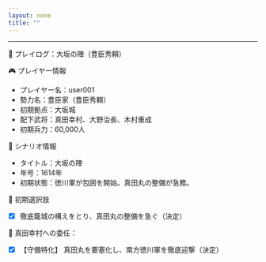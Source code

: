 ```yaml
---
layout: none
title: ""
---
```

    
---

📝 プレイログ：大坂の陣（豊臣秀頼）

🎮 プレイヤー情報
- プレイヤー名：user001
- 勢力名：豊臣家（豊臣秀頼）
- 初期拠点：大坂城
- 配下武将：真田幸村、大野治長、木村重成
- 初期兵力：60,000人

📘 シナリオ情報
- タイトル：大坂の陣
- 年号：1614年
- 初期状態：徳川軍が包囲を開始。真田丸の整備が急務。

🎯 初期選択肢
- [X] 徹底籠城の構えをとり、真田丸の整備を急ぐ（決定）

🧠 真田幸村への委任：
- [X] 【守備特化】 真田丸を要塞化し、南方徳川軍を徹底迎撃（決定）
